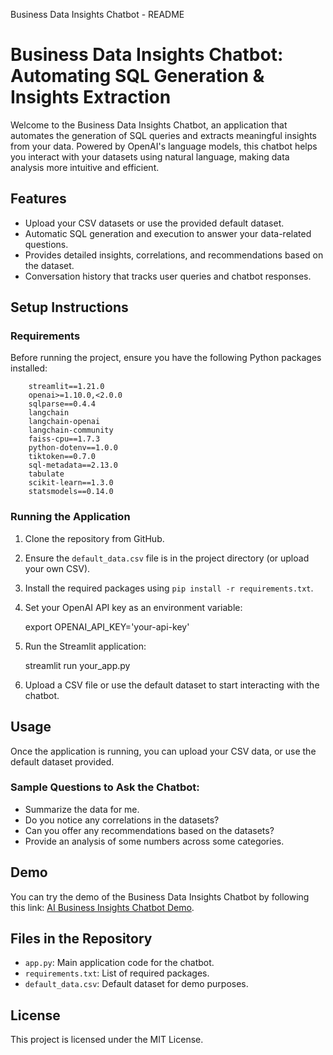   Business Data Insights Chatbot - README

Business Data Insights Chatbot: Automating SQL Generation & Insights Extraction
===============================================================================

Welcome to the Business Data Insights Chatbot, an application that automates the generation of SQL queries and extracts meaningful insights from your data. Powered by OpenAI's language models, this chatbot helps you interact with your datasets using natural language, making data analysis more intuitive and efficient.

Features
--------

*   Upload your CSV datasets or use the provided default dataset.
*   Automatic SQL generation and execution to answer your data-related questions.
*   Provides detailed insights, correlations, and recommendations based on the dataset.
*   Conversation history that tracks user queries and chatbot responses.

Setup Instructions
------------------

### Requirements

Before running the project, ensure you have the following Python packages installed:

        streamlit==1.21.0
        openai>=1.10.0,<2.0.0
        sqlparse==0.4.4
        langchain
        langchain-openai
        langchain-community
        faiss-cpu==1.7.3
        python-dotenv==1.0.0
        tiktoken==0.7.0
        sql-metadata==2.13.0
        tabulate
        scikit-learn==1.3.0
        statsmodels==0.14.0
    

### Running the Application

1.  Clone the repository from GitHub.
2.  Ensure the `default_data.csv` file is in the project directory (or upload your own CSV).
3.  Install the required packages using `pip install -r requirements.txt`.
4.  Set your OpenAI API key as an environment variable:
    
    export OPENAI\_API\_KEY='your-api-key'
    
5.  Run the Streamlit application:
    
    streamlit run your\_app.py
    
6.  Upload a CSV file or use the default dataset to start interacting with the chatbot.

Usage
-----

Once the application is running, you can upload your CSV data, or use the default dataset provided.

### Sample Questions to Ask the Chatbot:

*   Summarize the data for me.
*   Do you notice any correlations in the datasets?
*   Can you offer any recommendations based on the datasets?
*   Provide an analysis of some numbers across some categories.

Demo
----

You can try the demo of the Business Data Insights Chatbot by following this link: [AI Business Insights Chatbot Demo](https://www.arithescientist.com/genaibichatbot).

Files in the Repository
-----------------------

*   `app.py`: Main application code for the chatbot.
*   `requirements.txt`: List of required packages.
*   `default_data.csv`: Default dataset for demo purposes.

License
-------

This project is licensed under the MIT License.